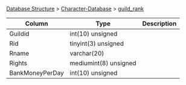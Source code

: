 [Database Structure](Database-Structure) > [Character-Database](Character-Database) > [guild_rank](guild_rank)

Column | Type | Description
--- | --- | ---
Guildid | int(10) unsigned | 
Rid | tinyint(3) unsigned | 
Rname | varchar(20) | 
Rights | mediumint(8) unsigned | 
BankMoneyPerDay | int(10) unsigned | 
